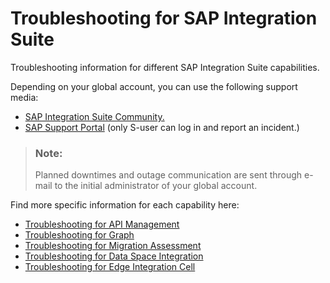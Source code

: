 <!-- loio8e7703919ba14cca8add844ed0c9a68f -->

# Troubleshooting for SAP Integration Suite

Troubleshooting information for different SAP Integration Suite capabilities.

Depending on your global account, you can use the following support media:

-   [SAP Integration Suite Community.](https://community.sap.com/topics/cloud-platform-integration-suite)
-   [SAP Support Portal](https://support.sap.com/en/index.html) \(only S-user can log in and report an incident.\)


> ### Note:  
> Planned downtimes and outage communication are sent through e-mail to the initial administrator of your global account.

Find more specific information for each capability here:

-   [Troubleshooting for API Management](troubleshooting-for-api-management-e765066.md)
-   [Troubleshooting for Graph](troubleshooting-for-graph-2cfb06c.md)
-   [Troubleshooting for Migration Assessment](troubleshooting-for-migration-assessment-63430e2.md)
-   [Troubleshooting for Data Space Integration](troubleshooting-for-data-space-integration-166fa88.md)
-   [Troubleshooting for Edge Integration Cell](troubleshooting-for-edge-integration-cell-816d9e4.md)

